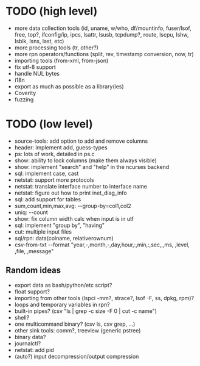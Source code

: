 # TODO (high level)
- more data collection tools (id, uname, w/who, df/mountinfo, fuser/lsof, free, top?, ifconfig/ip, ipcs, lsattr, lsusb, tcpdump?, route, lscpu, lshw, lsblk, lsns, last, etc)
- more processing tools (tr, other?)
- more rpn operators/functions (split, rev, timestamp conversion, now, tr)
- importing tools (from-xml, from-json)
- fix utf-8 support
- handle NUL bytes
- i18n
- export as much as possible as a library(ies)
- Coverity
- fuzzing

# TODO (low level)
- source-tools: add option to add and remove columns
- header: implement add, guess-types
- ps: lots of work, detailed in ps.c
- show: ability to lock columns (make them always visible)
- show: implement "search" and "help" in the ncurses backend
- sql: implement case, cast
- netstat: support more protocols
- netstat: translate interface number to interface name
- netstat: figure out how to print inet\_diag\_info
- sql: add support for tables
- sum,count,min,max,avg: --group-by=col1,col2
- uniq: --count
- show: fix column width calc when input is in utf
- sql: implement "group by", "having"
- cut: multiple input files
- sql/rpn: data(colname, relativerownum)
- csv-from-txt --format "year,-,month,-,day,hour,:,min,:,sec,\,,ms, ,level, ,file, ,message"

## Random ideas
- export data as bash/python/etc script?
- float support?
- importing from other tools (lspci -mm?, strace?, lsof -F, ss, dpkg, rpm)?
- loops and temporary variables in rpn?
- built-in pipes? (csv "ls | grep -c size -F 0 | cut -c name")
- shell?
- one multicommand binary? (csv ls, csv grep, ...)
- other sink tools: comm?, treeview (generic pstree)
- binary data?
- journalctl?
- netstat: add pid
- (auto?) input decompression/output compression
